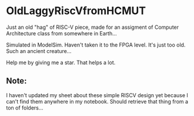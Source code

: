 # OldLaggyRiscVfromHCMUT
Just an old "hag" of RISC-V piece, made for an assigment of Computer Architecture class from somewhere in Earth...

Simulated in ModelSim. Haven't taken it to the FPGA level. It's just too old. Such an ancient creature...

Help me by giving me a star. That helps a lot.

## Note:
I haven't updated my sheet about these simple RISCV design yet because I can't find them anywhere in my notebook.
Should retrieve that thing from a ton of folders...


